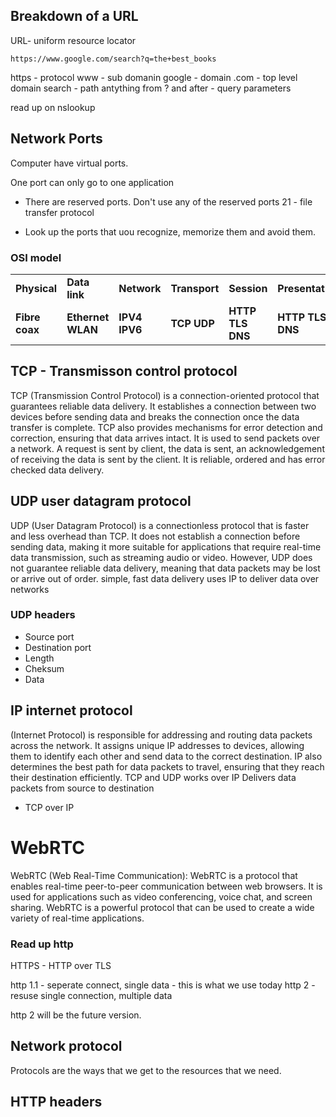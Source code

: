## Breakdown of a URL

URL- uniform resource locator

`https://www.google.com/search?q=the+best_books`

https - protocol
www - sub domanin
google - domain
.com - top level domain
search - path
antything from ? and after - query parameters

read up on nslookup

## Network Ports

Computer have virtual ports.

One port can only go to one application

- There are reserved ports. Don't use any of the reserved ports
  21 - file transfer protocol

* Look up the ports that uou recognize, memorize them and avoid them.

### OSI model

<div>
    <table>
     <tr>
        <td><b>Physical </b></td>
        <td><b>Data link</b></td>
        <td><b>Network</b></td>
        <td><b>Transport</b></td>
        <td><b>Session</b></td>
       <td><b>Presentation</b></td>
       <td><b>Application</b></td>
     </tr>
     <tr>
        <td><b>Fibre coax</b></td>
        <td><b>Ethernet WLAN</b></td>
        <td><b>IPV4 IPV6</b></td>
        <td><b> TCP UDP</b></td>
        <td><b>HTTP TLS DNS</b></td>
        <td><b>HTTP TLS DNS</b></td>
          <td><b>HTTP TLS DNS</b></td>
        </tr>
    </table>
    </div>

## TCP - Transmisson control protocol

TCP (Transmission Control Protocol) is a connection-oriented protocol that guarantees reliable data delivery. It establishes a connection between two devices before sending data and breaks the connection once the data transfer is complete. TCP also provides mechanisms for error detection and correction, ensuring that data arrives intact.
It is used to send packets over a network. A request is sent by client, the data is sent, an acknowledgement of receiving the data is sent by the client. It is reliable, ordered and has error checked data delivery.

## UDP user datagram protocol

UDP (User Datagram Protocol) is a connectionless protocol that is faster and less overhead than TCP. It does not establish a connection before sending data, making it more suitable for applications that require real-time data transmission, such as streaming audio or video. However, UDP does not guarantee reliable data delivery, meaning that data packets may be lost or arrive out of order.
simple, fast data delivery
uses IP to deliver data over networks

### UDP headers

- Source port
- Destination port
- Length
- Cheksum
- Data

## IP internet protocol

(Internet Protocol) is responsible for addressing and routing data packets across the network. It assigns unique IP addresses to devices, allowing them to identify each other and send data to the correct destination. IP also determines the best path for data packets to travel, ensuring that they reach their destination efficiently.
TCP and UDP works over IP
Delivers data packets from source to destination

- TCP over IP

# WebRTC

WebRTC (Web Real-Time Communication): WebRTC is a protocol that enables real-time peer-to-peer communication between web browsers. It is used for applications such as video conferencing, voice chat, and screen sharing. WebRTC is a powerful protocol that can be used to create a wide variety of real-time applications.

### Read up http

HTTPS - HTTP over TLS

http 1.1 - seperate connect, single data - this is what we use today
http 2 - resuse single connection, multiple data

http 2 will be the future version.

## Network protocol

Protocols are the ways that we get to the resources that we need.

## HTTP headers
